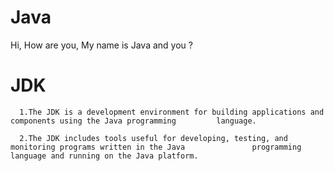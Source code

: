 # Java
Hi, How are you, My name is Java and you ?

# JDK
      1.The JDK is a development environment for building applications and components using the Java programming         language.

      2.The JDK includes tools useful for developing, testing, and monitoring programs written in the Java               programming language and running on the Java platform.

